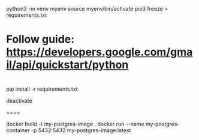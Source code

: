 python3 -m venv myenv
source myenv/bin/activate
pip3 freeze > requirements.txt

# Follow guide: https://developers.google.com/gmail/api/quickstart/python

#

<!-- pip install --upgrade google-api-python-client google-auth-httplib2 google-auth-oauthlib -->

pip install -r requirements.txt

deactivate

====

docker build -t my-postgres-image .
docker run --name my-postgres-container -p 5432:5432 my-postgres-image:latest

